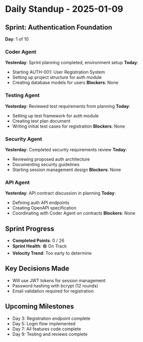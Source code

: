 # Daily Standup - 2025-01-09

## Sprint: Authentication Foundation
**Day**: 1 of 10

### Coder Agent
**Yesterday**: Sprint planning completed, environment setup
**Today**: 
- Starting AUTH-001: User Registration System
- Setting up project structure for auth module
- Creating database models for users
**Blockers**: None

### Testing Agent
**Yesterday**: Reviewed test requirements from planning
**Today**:
- Setting up test framework for auth module
- Creating test plan document
- Writing initial test cases for registration
**Blockers**: None

### Security Agent
**Yesterday**: Completed security requirements review
**Today**:
- Reviewing proposed auth architecture
- Documenting security guidelines
- Starting session management design
**Blockers**: None

### API Agent
**Yesterday**: API contract discussion in planning
**Today**:
- Defining auth API endpoints
- Creating OpenAPI specification
- Coordinating with Coder Agent on contracts
**Blockers**: None

## Sprint Progress
* **Completed Points**: 0 / 26
* **Sprint Health**: 🟢 On Track
* **Velocity Trend**: Too early to determine

## Key Decisions Made
- Will use JWT tokens for session management
- Password hashing with bcrypt (12 rounds)
- Email validation required for registration

## Upcoming Milestones
- Day 3: Registration endpoint complete
- Day 5: Login flow implemented
- Day 7: All features code complete
- Day 9: Testing and reviews complete